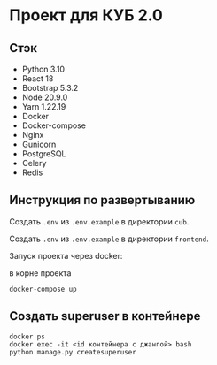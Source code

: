 # Проект для КУБ 2.0

## Стэк

- Python 3.10
- React 18
- Bootstrap 5.3.2
- Node 20.9.0
- Yarn 1.22.19
- Docker
- Docker-compose
- Nginx
- Gunicorn
- PostgreSQL
- Celery
- Redis

## Инструкция по развертыванию

Создать `.env` из `.env.example` в директории `cub`.

Создать `.env` из `.env.example` в директории `frontend`.

Запуск проекта через docker:

в корне проекта

```shell
docker-compose up
```
## Создать superuser в контейнере
```shell
docker ps
docker exec -it <id контейнера с джангой> bash
python manage.py createsuperuser
```
